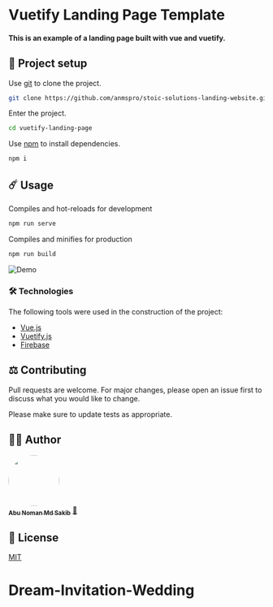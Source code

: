 # Vuetify Landing Page Template

#### This is an example of a landing page built with vue and vuetify.

## 🚀 Project setup

Use [git](https://git-scm.com/) to clone the project.

```bash
git clone https://github.com/anmspro/stoic-solutions-landing-website.git
```

Enter the project.

```bash
cd vuetify-landing-page
```

Use [npm](https://www.npmjs.com/) to install dependencies.

```bash
npm i
```

## ☄️ Usage

Compiles and hot-reloads for development

```bash
npm run serve
```

Compiles and minifies for production

```bash
npm run build
```

![Demo](src/assets/img/ss-fullpage.png)

### 🛠️ Technologies

The following tools were used in the construction of the project:

- [Vue.js](https://vuejs.org/)
- [Vuetify.js](https://vuetifyjs.com/)
- [Firebase](https://firebase.google.com/)

## ⚖️ Contributing

Pull requests are welcome. For major changes, please open an issue first to discuss what you would like to change.

Please make sure to update tests as appropriate.

## 👷‍♂️ Author

<a href="https://github.com/anmspro">
 <img style="border-radius: 50%;" src="https://avatars.githubusercontent.com/u/33668152?v=4" width="100px;" alt=""/>
 <br />
 <sub><b>Abu Noman Md Sakib</b></sub></a> <a href="https://github.com/anmspro" title="Github">🚀</a>

## 🔑 License

[MIT](https://github.com/anmspro/stoic-solutions-landing-website/blob/master/LICENSE)
# Dream-Invitation-Wedding
